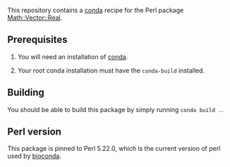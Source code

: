 This repository contains a [conda][conda] recipe for the Perl package
[Math::Vector::Real][mvr].

## Prerequisites

1. You will need an installation of [conda][miniconda].

2. Your root conda installation must have the `conda-build` installed.

## Building

You should be able to build this package by simply running `conda build .`.

## Perl version

This package is pinned to Perl 5.22.0, which is the current version of perl
used by [bioconda].

[conda]: https://conda.io
[miniconda]: https://conda.io/miniconda.html
[mvr]: http://search.cpan.org/~salva/Math-Vector-Real-0.17/lib/Math/Vector/Real.pm
[bioconda]: https://bioconda.github.io/
